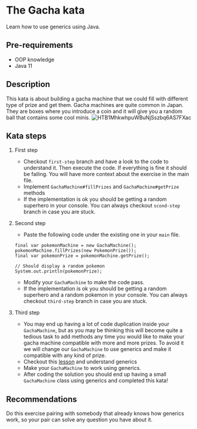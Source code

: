 # The Gacha kata
Learn how to use generics using Java.
## Pre-requirements
- OOP knowledge
- Java 11
## Description
This kata is about building a gacha machine that we could fill with different type of prize and get them.
Gacha machines are quite common in Japan. They are boxes where you introduce a coin and it will give you a random ball that contains some cool minis.
![HTB1MhkwhpuWBuNjSszbq6AS7FXac](https://user-images.githubusercontent.com/39645422/115857248-be697d00-a42d-11eb-9401-8567a54d8f88.jpg)
## Kata steps
1. First step
    - Checkout `first-step` branch and have a look to the code to understand it. Then execute the code. If everything is fine it should be failing. You will have more context about the exercise in the main file.
    - Implement `GachaMachine#fillPrizes` and `GachaMachine#getPrize` methods 
    - If the implementation is ok you should be getting a random superhero in your console. You can always checkout `scond-step` branch in case you are stuck.
   
2. Second step
   - Paste the following code under the existing one in your `main` file.
   ```  
   final var pokemonMachine = new GachaMachine();
   pokemonMachine.fillPrizes(new PokemonPrize());
   final var pokemonPrize = pokemonMachine.getPrize();

   // Should display a random pokemon
   System.out.println(pokemonPrize);
   ```
   - Modify your `GachaMachine` to make the code pass.
   - If the implementation is ok you should be getting a random superhero and a random pokemon in your console. You can always checkout `third-step` branch in case you are stuck.
   
3. Third step
   - You may end up having a lot of code duplication inside your `GachaMachine`, but as you may be thinking this will become quite a tedious task to add methods any time you would like to make your gacha machine compatible with more and more prizes. To avoid it we will change our `GachaMachine` to use generics and make it compatible with any kind of prize.
   - Checkout this [lesson](https://docs.oracle.com/javase/tutorial/java/generics/why.html) and understand generics
   - Make your `GachaMachine` to work using generics.
   - After coding the solution you should end up having a small `GachaMachine` class using generics and completed this kata!
   
## Recommendations
Do this exercise pairing with somebody that already knows how generics work, so your pair can solve any question you have about it.
   
   
